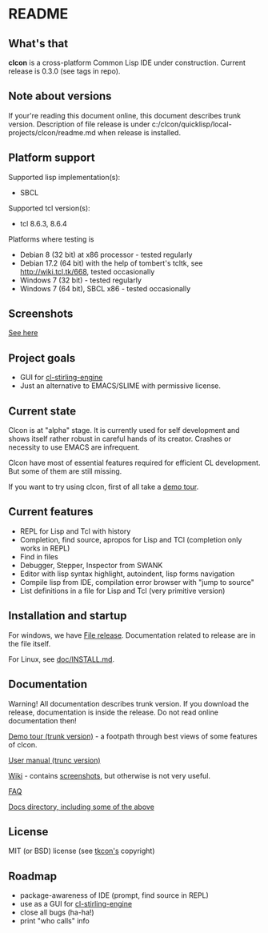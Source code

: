 # README #

## What's that
**clcon** is a cross-platform Common Lisp IDE under construction. Current release is 0.3.0 (see tags in repo).

## Note about versions
If your're reading this document online, this document describes trunk version. 
Description of file release is under c:/clcon/quicklisp/local-projects/clcon/readme.md when release is installed.

## Platform support
Supported lisp implementation(s):

- SBCL

Supported tcl version(s):

- tcl 8.6.3, 8.6.4

Platforms where testing is 

- Debian 8 (32 bit) at x86 processor - tested regularly
- Debian 17.2 (64 bit) with the help of tombert's tcltk, see http://wiki.tcl.tk/668, tested occasionally
- Windows 7 (32 bit) - tested regularly
- Windows 7 (64 bit), SBCL x86 - tested occasionally

## Screenshots
[See here](https://bitbucket.org/budden/clcon/wiki/Screenshots)

## Project goals
- GUI for [cl-stirling-engine](https://bitbucket.org/budden/cl-stirling-engine)
- Just an alternative to EMACS/SLIME with permissive license.

## Current state
Clcon is at "alpha" stage. It is currently used for self development and shows itself rather robust in careful hands of its creator. Crashes or necessity to use EMACS are infrequent.

Clcon have most of essential features required for efficient CL development. 
But some of them are still missing. 

If you want to try using clcon, first of all take a [demo tour](doc/demo-tour.md).

## Current features
- REPL for Lisp and Tcl with history
- Completion, find source, apropos for Lisp and TCl (completion only works in REPL)
- Find in files
- Debugger, Stepper, Inspector from SWANK 
- Editor with lisp syntax highlight, autoindent, lisp forms navigation
- Compile lisp from IDE, compilation error browser with "jump to source"
- List definitions in a file for Lisp and Tcl (very primitive version)

## Installation and startup
For windows, we have [File release](https://bitbucket.org/budden/clcon/downloads/clcon-0.3.0.zip). 
Documentation related to release are in the file itself. 

For Linux, see [doc/INSTALL.md](doc/INSTALL.md).

## Documentation
Warning! All documentation describes trunk version. If you download the release, 
documentation is inside the release. Do not read online documentation then!

[Demo tour (trunk version)](doc/demo-tour.md) - a footpath through best views of some features of clcon.

[User manual (trunc version)](doc/user-manual.md) 

[Wiki](https://bitbucket.org/budden/clcon/wiki/) - contains [screenshots](https://bitbucket.org/budden/clcon/wiki/Screenshots), but otherwise is not very useful.  

[FAQ](https://bitbucket.org/budden/clcon/src/default/doc/FAQ.md)

[Docs directory, including some of the above](https://bitbucket.org/budden/clcon/src/default/doc/)

## License
MIT (or BSD) license (see [tkcon's](http://tkcon.sourceforge.net/) copyright)

## Roadmap
- package-awareness of IDE (prompt, find source in REPL)
- use as a GUI for [cl-stirling-engine](https://bitbucket.org/budden/cl-stirling-engine)
- close all bugs (ha-ha!)
- print "who calls" info
